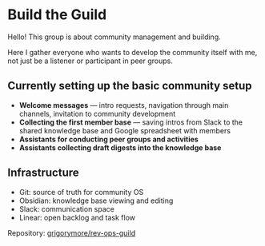 # Build the Guild

Hello! This group is about community management and building.

Here I gather everyone who wants to develop the community itself with me, not just be a listener or participant in peer groups.

## Currently setting up the basic community setup

- **Welcome messages** — intro requests, navigation through main channels, invitation to community development
- **Collecting the first member base** — saving intros from Slack to the shared knowledge base and Google spreadsheet with members
- **Assistants for conducting peer groups and activities**
- **Assistants collecting draft digests into the knowledge base**

## Infrastructure

- Git: source of truth for community OS
- Obsidian: knowledge base viewing and editing
- Slack: communication space
- Linear: open backlog and task flow

Repository: [grigorymore/rev-ops-guild](https://github.com/grigorymore/rev-ops-guild)
